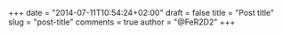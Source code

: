 +++
date = "2014-07-11T10:54:24+02:00"
draft = false
title = "Post title"
slug = "post-title"
comments = true
author = "@FeR2D2"
+++
